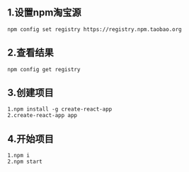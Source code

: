 ## 1.设置npm淘宝源
    npm config set registry https://registry.npm.taobao.org
## 2.查看结果
    npm config get registry
## 3.创建项目
    1.npm install -g create-react-app
    2.create-react-app app
## 4.开始项目
    1.npm i
    2.npm start
